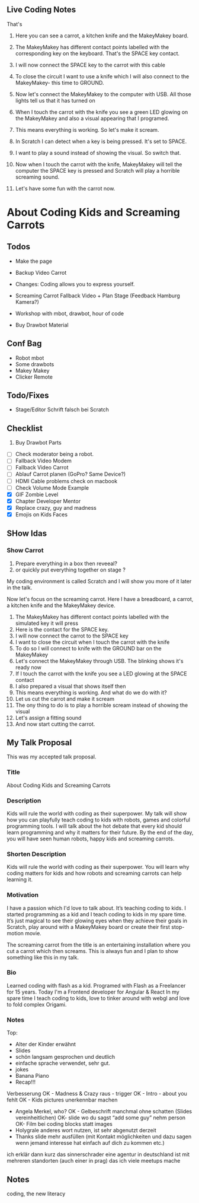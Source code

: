 ## Live Coding Notes
That's

1. Here you can see a carrot, a kitchen knife and the MakeyMakey board.

2. The MakeyMakey has different contact points labelled with the corresponding key on the keyboard. That's the SPACE key contact.

3. I will now connect the SPACE key to the carrot with this cable

4. To close the circuit I want to use a knife which I will also connect to the MakeyMakey- this time to GROUND.

5. Now let's connect the MakeyMakey to the computer with USB. All those lights tell us that it has turned on

6. When I touch the carrot with the knife you see a green LED glowing on the MakeyMakey and also a visual appearing that I programed.

7. This means everything is working. So let's make it scream.

8. In Scratch I can detect when a key is being pressed. It's set to SPACE.

9. I want to play a sound instead of showing the visual. So switch that.

10. Now when I touch the carrot with the knife, MakeyMakey will tell the computer the SPACE key is pressed and Scratch will play a horrible screaming sound.

11. Let's have some fun with the carrot now.






# About Coding Kids and Screaming Carrots

## Todos
+ Make the page
+ Backup Video Carrot
+ Changes: Coding allows you to express yourself.

+ Screaming Carrot Fallback Video + Plan Stage (Feedback Hamburg Kamera?)
+ Workshop with mbot, drawbot, hour of code
+ Buy Drawbot Material

## Conf Bag
+ Robot mbot
+ Some drawbots
+ Makey Makey
+ Clicker Remote

## Todo/Fixes
+ Stage/Editor Schrift falsch bei Scratch

## Checklist
1. Buy Drawbot Parts
+ [ ] Check moderator being a robot.
+ [ ] Fallback Video Modem
+ [ ] Fallback Video Carrot
+ [ ] Ablauf Carrot planen (GoPro? Same Device?)
+ [ ] HDMI Cable problems check on macbook
+ [ ] Check Volume Mode Example
+ [x] GIF Zombie Level
+ [x] Chapter Developer Mentor
+ [x] Replace crazy, guy and madness
+ [x] Emojis on Kids Faces

## SHow Idas
### Show Carrot
1. Prepare everything in a box then reveeal?
2. or quickly put everything together on stage ?




My coding environment is called Scratch
and I will show you more of it later in the talk.

Now let's focus on the screaming carrot.
Here I have a breadboard, a carrot, a kitchen knife and the MakeyMakey device.

1. The MakeyMakey has different contact points labelled with the simulated key it will press
2. Here is the contact for the SPACE key.
3. I will now connect the carrot to the SPACE key
4. I want to close the circuit when I touch the carrot with the knife
5. To do so I will connect to knife with the GROUND bar on the MakeyMakey
6. Let's connect the MakeyMakey through USB. The blinking shows it's ready now
7. If I touch the carrot with the knife you see a LED glowing at the SPACE contact
8. I also prepared a visual that shows itself then
8. This means everything is working. And what do we do with it?
9. Let us cut the carrot and make it scream
10. The ony thing to do is to play a horrible scream instead of showing the visual
11. Let's assign a fitting sound
12. And now start cutting the carrot.

## My Talk Proposal
This was my accepted talk proposal.

### Title
About Coding Kids and Screaming Carrots

### Description
Kids will rule the world with coding as their superpower.
My talk will show how you can playfully teach coding to kids with robots, games and colorful programming tools. I will talk about the hot debate that every kid should learn programming and why it matters for their future. By the end of the day, you will have seen human robots, happy kids and screaming carrots.

### Shorten Description
Kids will rule the world with coding as their superpower. You will learn why coding matters for kids and how robots and screaming carrots can help learning it.

### Motivation
I have a passion which I'd love to talk about. It’s teaching coding to kids. I started programming as a kid and I teach coding to kids in my spare time. It’s just magical to see their glowing eyes when they achieve their goals in Scratch, play around with a MakeyMakey board or create their first stop-motion movie.

The screaming carrot from the title is an entertaining installation where you cut a carrot which then screams. This is always fun and I plan to show something like this in my talk.

### Bio
Learned coding with flash as a kid.
Programed with Flash as a Freelancer for 15 years.
Today I'm a Frontend developer for Angular & React
In my spare time I teach coding to kids, love to tinker around with webgl and love to fold complex Origami.


### Notes
Top:
- Alter der Kinder erwähnt
- Slides
- schön langsam gesprochen und deutlich
- einfache sprache verwendet, sehr gut.
- jokes
- Banana Piano
- Recap!!!



Verbesserung
OK - Madness & Crazy raus - trigger
OK - Intro - about you fehlt
OK - Kids pictures unerkennbar machen
- Angela Merkel, who?
OK - Gelbeschrift manchmal ohne schatten (Slides vereinheitlichen)
OK- slide wo du sagst “add some guy” nehm person
OK- Film bei coding blocks statt images
- Holygrale anderes wort nutzen, ist sehr abgenutzt derzeit
- Thanks slide mehr ausfüllen (mit Kontakt möglichkeiten und dazu sagen wenn jemand interesse hat einfach auf dich zu kommen etc.)


ich erklär dann kurz das sinnerschrader eine agentur in deutschland ist mit mehreren standorten (auch einer in prag) das ich viele meetups mache



## Notes
coding, the new literacy